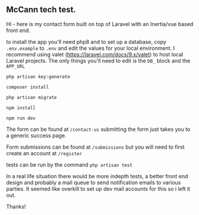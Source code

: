 ## McCann tech test.

Hi - here is my contact form built on top of Laravel with an Inertia/vue based front end.

to install the app you'll need php8 and to set up a database, copy `.env.example` to `.env` and edit the values for your local environment.  I recommend using valet (https://laravel.com/docs/9.x/valet) to host local Laravel projects.  The only things you'll need to edit is the `DB_` block and the `APP_URL`

`php artisan key:generate`

`composer install`

`php artisan migrate`

`npm install`

`npm run dev`


The form can be found at `/contact-us`
submitting the form just takes you to a generic success page.

Form submissions can be found at `/submissions` but you will need to first create an account at `/register`

tests can be run by the command `php artisan test`

In a real life situation there would be more indepth tests, a better front end design and probably a mail queue to send notification emails to various parties.  It seemed like overkill to set up dev mail accounts for this so i left it out.

Thanks!
